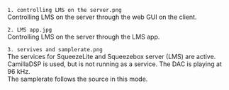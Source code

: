 ```1. controlling LMS on the server.png```<br/>
Controlling LMS on the server through the web GUI on the client.

```2. LMS app.jpg```<br/>
Controlling LMS on the server through the LMS app.

```3. servives and samplerate.png```<br/>
The services for SqueezeLite and Squeezebox server (LMS) are active.<br/>
CamillaDSP is used, but is not running as a service. The DAC is playing at 96 kHz.<br/>
The samplerate follows the source in this mode.
